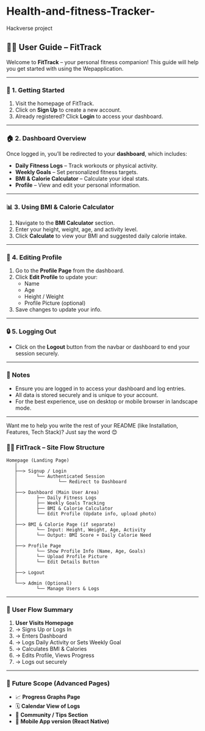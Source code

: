 # Health-and-fitness-Tracker-
Hackverse project 

## 🧑‍💻 User Guide – FitTrack

Welcome to **FitTrack** – your personal fitness companion! This guide will help you get started with using the Wepapplication.

---

### 🚪 1. Getting Started

1. Visit the homepage of FitTrack.
2. Click on **Sign Up** to create a new account.
3. Already registered? Click **Login** to access your dashboard.

---

### 🏠 2. Dashboard Overview

Once logged in, you’ll be redirected to your **dashboard**, which includes:

- **Daily Fitness Logs** – Track workouts or physical activity.
- **Weekly Goals** – Set personalized fitness targets.
- **BMI & Calorie Calculator** – Calculate your ideal stats.
- **Profile** – View and edit your personal information.

---

### 📊 3. Using BMI & Calorie Calculator

1. Navigate to the **BMI Calculator** section.
2. Enter your height, weight, age, and activity level.
3. Click **Calculate** to view your BMI and suggested daily calorie intake.

---

### 📝 4. Editing Profile

1. Go to the **Profile Page** from the dashboard.
2. Click **Edit Profile** to update your:
   - Name
   - Age
   - Height / Weight
   - Profile Picture (optional)
3. Save changes to update your info.

---

### 🔒 5. Logging Out

- Click on the **Logout** button from the navbar or dashboard to end your session securely.

---

### 📌 Notes

- Ensure you are logged in to access your dashboard and log entries.
- All data is stored securely and is unique to your account.
- For the best experience, use on desktop or mobile browser in landscape mode.

---

Want me to help you write the rest of your README (like Installation, Features, Tech Stack)? Just say the word 😊


### 🏋️‍♂️ **FitTrack – Site Flow Structure**

```
Homepage (Landing Page)
   │
   ├──> Signup / Login
   │       └── Authenticated Session
   │               └── Redirect to Dashboard
   │
   ├──> Dashboard (Main User Area)
   │       ├── Daily Fitness Logs
   │       ├── Weekly Goals Tracking
   │       ├── BMI & Calorie Calculator
   │       └── Edit Profile (Update info, upload photo)
   │
   ├──> BMI & Calorie Page (if separate)
   │       └── Input: Height, Weight, Age, Activity
   │       └── Output: BMI Score + Daily Calorie Need
   │
   ├──> Profile Page
   │       └── Show Profile Info (Name, Age, Goals)
   │       └── Upload Profile Picture
   │       └── Edit Details Button
   │
   ├──> Logout
   │
   └──> Admin (Optional)
           └── Manage Users & Logs
```

---

### 🔄 **User Flow Summary**
1. **User Visits Homepage**
2. → Signs Up or Logs In  
3. → Enters Dashboard  
4. → Logs Daily Activity or Sets Weekly Goal  
5. → Calculates BMI & Calories  
6. → Edits Profile, Views Progress  
7. → Logs out securely

---

### 🔮 **Future Scope (Advanced Pages)**
- 📈 **Progress Graphs Page**
- 🗓️ **Calendar View of Logs**
- 💬 **Community / Tips Section**
- 📲 **Mobile App version (React Native)**